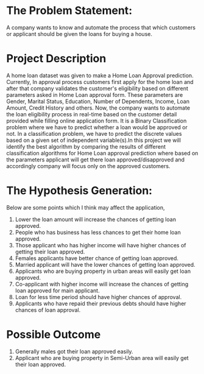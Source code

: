 # The Problem Statement:
A company wants to know and automate the process that which customers or applicant should be given the loans for buying a house.
# Project Description
A home loan dataset was given to make a Home Loan Approval prediction. Currently, In approval process customers first apply for the home loan and after that company validates the customer's eligibility based on different parameters asked in Home Loan approval form. These parameters are Gender, Marital Status, Education, Number of Dependents, Income, Loan Amount, Credit History and others. Now, the company wants to automate the loan eligibility process in real-time based on the customer detail provided while filling online application form. It is a Binary Classification problem where we have to predict whether a loan would be approved or not. In a classification problem, we have to predict the discrete values based on a given set of independent variable(s).In this project we will identify the best algorithm by comparing the results of different classification algorithms for Home Loan approval prediction where based on the parameters applicant will get there loan approved/disapproved and accordingly company will focus only on the approved customers.
# The Hypothesis Generation:
Below are some points which I think may affect the application,
1.	Lower the loan amount will increase the chances of getting loan approved.
2.	People who has business has less chances to get their home loan approved.
3.	Those applicant who has higher income will have higher chances of getting their loan approved.
4.	Females applicants have better chance of getting loan approved.
5.	Married applicant will have the lower chances of getting loan approved.
6.	Applicants who are buying property in urban areas will easily get loan approved.
7.	Co-applicant with higher income will increase the chances of getting loan approved for main applicant.
8.	Loan for less time period should have higher chances of approval.
9.	Applicants who have repaid their previous debts should have higher chances of loan approval.
# Possible Outcome
1.	Generally males got their loan approved easily.
2.	Applicant who are buying property in Semi-Urban area will easily get their loan approved.
